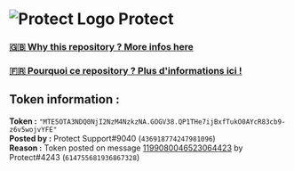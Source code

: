 # ![Protect Logo](https://i.imgur.com/5ovpCPg.png) Protect

### [🇬🇧 Why this repository ? More infos here](https://github.com/protect-github-bot/token-reset/blob/main/README.md)

### [🇫🇷 Pourquoi ce repository ? Plus d'informations ici !](https://github.com/protect-github-bot/token-reset/blob/main/FR_README.md)

## Token information :
**Token :** `"MTE5OTA3NDQ0NjI2NzM4NzkzNA.GOGV38.QP1THe7ijBxfTukO0AYcR83cb9-z6v5wojvYFE"`\
**Posted by :** Protect Support#9040 (`436918774247981096`)\
**Reason :** Token posted on message [1199080046523064423](https://discord.com/channels/835179952500113459/881108454226399292/1199080046523064423) by Protect#4243 (`614755681936867328`)